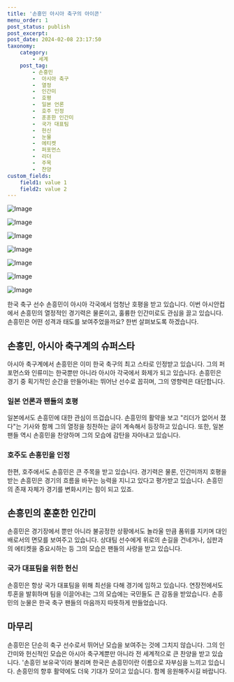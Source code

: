 ```yaml
---
title: '손흥민 아시아 축구의 아이콘'
menu_order: 1
post_status: publish
post_excerpt: 
post_date: 2024-02-08 23:17:50
taxonomy:
    category:
        - 세계
    post_tag:
        - 손흥민
        -  아시아 축구
        -  열정
        -  인간미
        -  호평
        -  일본 언론
        -  호주 인정
        -  훈훈한 인간미
        -  국가 대표팀
        -  헌신
        -  눈물
        -  에티켓
        -  퍼포먼스
        -  리더
        -  주목
        -  찬양
custom_fields:
    field1: value 1
    field2: value 2
---
```


![Image](https://imgnews.pstatic.net/image/014/2024/02/06/0005139378_001_20240207085026395.jpg?type=w647)

![Image](https://imgnews.pstatic.net/image/014/2024/02/06/0005139378_002_20240207085026412.jpg?type=w647)

![Image](https://imgnews.pstatic.net/image/014/2024/02/06/0005139378_003_20240207085026422.jpg?type=w647)

![Image](https://imgnews.pstatic.net/image/014/2024/02/06/0005139378_004_20240207085026433.jpg?type=w647)

![Image](https://imgnews.pstatic.net/image/014/2024/02/06/0005139378_005_20240207085026444.jpg?type=w647)

![Image](https://imgnews.pstatic.net/image/014/2024/02/06/0005139378_006_20240207085026456.jpg?type=w647)

![Image](https://imgnews.pstatic.net/image/014/2024/02/06/0005139378_007_20240207085026463.jpg?type=w647)

한국 축구 선수 손흥민이 아시아 각국에서 엄청난 호평을 받고 있습니다. 이번 아시안컵에서 손흥민의 열정적인 경기력은 물론이고, 훌륭한 인간미로도 관심을 끌고 있습니다. 손흥민은 어떤 성격과 태도를 보여주었을까요? 한번 살펴보도록 하겠습니다.
## 손흥민, 아시아 축구계의 슈퍼스타
아시아 축구계에서 손흥민은 이미 한국 축구의 최고 스타로 인정받고 있습니다. 그의 퍼포먼스와 인류미는 한국뿐만 아니라 아시아 각국에서 화제가 되고 있습니다. 손흥민은 경기 중 획기적인 순간을 만들어내는 뛰어난 선수로 꼽히며, 그의 영향력은 대단합니다.
### 일본 언론과 팬들의 호평
일본에서도 손흥민에 대한 관심이 뜨겁습니다. 손흥민의 활약을 보고 "리더가 없어서 졌다"는 기사와 함께 그의 열정을 칭찬하는 글이 계속해서 등장하고 있습니다. 또한, 일본 팬들 역시 손흥민을 찬양하며 그의 모습에 감탄을 자아내고 있습니다.
### 호주도 손흥민을 인정
한편, 호주에서도 손흥민은 큰 주목을 받고 있습니다. 경기력은 물론, 인간미까지 호평을 받는 손흥민은 경기의 흐름을 바꾸는 능력을 지니고 있다고 평가받고 있습니다. 손흥민의 존재 자체가 경기를 변화시키는 힘이 되고 있죠.
## 손흥민의 훈훈한 인간미
손흥민은 경기장에서 뿐만 아니라 불공정한 상황에서도 놀라울 만큼 품위를 지키며 대인배로서의 면모를 보여주고 있습니다. 상대팀 선수에게 위로의 손길을 건네거나, 심판과의 에티켓을 중요시하는 등 그의 모습은 팬들의 사랑을 받고 있습니다.
### 국가 대표팀을 위한 헌신
손흥민은 항상 국가 대표팀을 위해 최선을 다해 경기에 임하고 있습니다. 연장전에서도 투혼을 발휘하며 팀을 이끌어내는 그의 모습에는 국민들도 큰 감동을 받았습니다. 손흥민의 눈물은 한국 축구 팬들의 마음까지 따뜻하게 만들었습니다.
## 마무리
손흥민은 단순히 축구 선수로서 뛰어난 모습을 보여주는 것에 그치지 않습니다. 그의 인간미와 헌신적인 모습은 아시아 축구계뿐만 아니라 전 세계적으로 큰 찬양을 받고 있습니다. '손흥민 보유국'이라 불리며 한국은 손흥민이란 이름으로 자부심을 느끼고 있습니다. 손흥민의 향후 활약에도 더욱 기대가 모이고 있습니다. 함께 응원해주시길 바랍니다.
